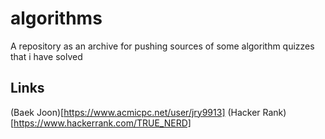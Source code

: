 # algorithms
A repository as an archive for pushing sources of some algorithm quizzes that i have solved

## Links
(Baek Joon)[https://www.acmicpc.net/user/jry9913]
(Hacker Rank)[https://www.hackerrank.com/TRUE_NERD]
